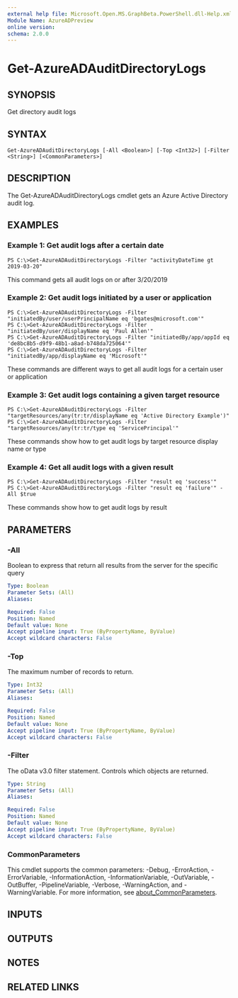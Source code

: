 ```yaml
---
external help file: Microsoft.Open.MS.GraphBeta.PowerShell.dll-Help.xml
Module Name: AzureADPreview
online version:
schema: 2.0.0
---
```


# Get-AzureADAuditDirectoryLogs

## SYNOPSIS
Get directory audit logs

## SYNTAX

```
Get-AzureADAuditDirectoryLogs [-All <Boolean>] [-Top <Int32>] [-Filter <String>] [<CommonParameters>]
```

## DESCRIPTION
The Get-AzureADAuditDirectoryLogs cmdlet gets an Azure Active Directory audit log.

## EXAMPLES

### Example 1: Get audit logs after a certain date
```
PS C:\>Get-AzureADAuditDirectoryLogs -Filter "activityDateTime gt 2019-03-20"
```

This command gets all audit logs on or after 3/20/2019

### Example 2: Get audit logs initiated by a user or application
```
PS C:\>Get-AzureADAuditDirectoryLogs -Filter "initiatedBy/user/userPrincipalName eq 'bgates@microsoft.com'"
PS C:\>Get-AzureADAuditDirectoryLogs -Filter "initiatedBy/user/displayName eq 'Paul Allen'"
PS C:\>Get-AzureADAuditDirectoryLogs -Filter "initiatedBy/app/appId eq 'de8bc8b5-d9f9-48b1-a8ad-b748da725064'"
PS C:\>Get-AzureADAuditDirectoryLogs -Filter "initiatedBy/app/displayName eq 'Microsoft'"
```

These commands are different ways to get all audit logs for a certain user or application

### Example 3: Get audit logs containing a given target resource
```
PS C:\>Get-AzureADAuditDirectoryLogs -Filter "targetResources/any(tr:tr/displayName eq 'Active Directory Example')"
PS C:\>Get-AzureADAuditDirectoryLogs -Filter "targetResources/any(tr:tr/type eq 'ServicePrincipal'"
```

These commands show how to get audit logs by target resource display name or type

### Example 4: Get all audit logs with a given result
```
PS C:\>Get-AzureADAuditDirectoryLogs -Filter "result eq 'success'"
PS C:\>Get-AzureADAuditDirectoryLogs -Filter "result eq 'failure'" -All $true
```

These commands show how to get audit logs by result

## PARAMETERS

### -All
Boolean to express that return all results from the server for the specific query

```yaml
Type: Boolean
Parameter Sets: (All)
Aliases:

Required: False
Position: Named
Default value: None
Accept pipeline input: True (ByPropertyName, ByValue)
Accept wildcard characters: False
```

### -Top
The maximum number of records to return.

```yaml
Type: Int32
Parameter Sets: (All)
Aliases:

Required: False
Position: Named
Default value: None
Accept pipeline input: True (ByPropertyName, ByValue)
Accept wildcard characters: False
```

### -Filter
The oData v3.0 filter statement. 
Controls which objects are returned.

```yaml
Type: String
Parameter Sets: (All)
Aliases:

Required: False
Position: Named
Default value: None
Accept pipeline input: True (ByPropertyName, ByValue)
Accept wildcard characters: False
```

### CommonParameters
This cmdlet supports the common parameters: -Debug, -ErrorAction, -ErrorVariable, -InformationAction, -InformationVariable, -OutVariable, -OutBuffer, -PipelineVariable, -Verbose, -WarningAction, and -WarningVariable. For more information, see [about_CommonParameters](https://go.microsoft.com/fwlink/?LinkID=113216).

## INPUTS

## OUTPUTS

## NOTES

## RELATED LINKS
